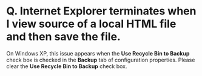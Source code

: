 # Q. Internet Explorer terminates when I view source of a local HTML file and then save the file.

On Windows XP, this issue appears when the **Use Recycle Bin to Backup** check box is checked in the **Backup** tab of configuration properties. Please clear the **Use Recycle Bin to Backup** check box.